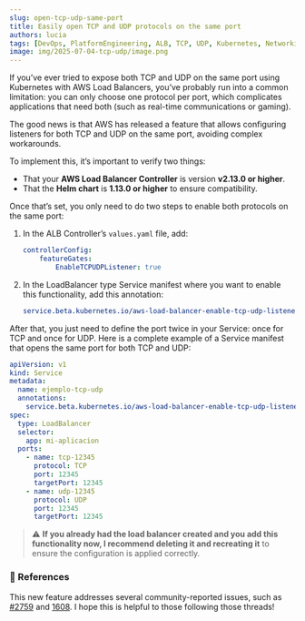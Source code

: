 ```yaml
---
slug: open-tcp-udp-same-port
title: Easily open TCP and UDP protocols on the same port
authors: lucia
tags: [DevOps, PlatformEngineering, ALB, TCP, UDP, Kubernetes, Networking, AWS]
image: img/2025-07-04-tcp-udp/image.png
---
```

If you’ve ever tried to expose both TCP and UDP on the same port using Kubernetes with AWS Load Balancers, you’ve probably run into a common limitation: you can only choose one protocol per port, which complicates applications that need both (such as real-time communications or gaming).

The good news is that AWS has released a feature that allows configuring listeners for both TCP and UDP on the same port, avoiding complex workarounds.

<!--truncate-->

To implement this, it’s important to verify two things:
- That your **AWS Load Balancer Controller** is version **v2.13.0 or higher**.
- That the **Helm chart** is **1.13.0 or higher** to ensure compatibility.

Once that’s set, you only need to do two steps to enable both protocols on the same port:
1. In the ALB Controller’s `values.yaml` file, add:
    ```yaml
    controllerConfig:
        featureGates:
            EnableTCPUDPListener: true
    ```
2. In the LoadBalancer type Service manifest where you want to enable this functionality, add this annotation:
    ```yaml
    service.beta.kubernetes.io/aws-load-balancer-enable-tcp-udp-listener: 'true'
    ```
After that, you just need to define the port twice in your Service: once for TCP and once for UDP. Here is a complete example of a Service manifest that opens the same port for both TCP and UDP:
```yaml
apiVersion: v1
kind: Service
metadata:
  name: ejemplo-tcp-udp
  annotations:
    service.beta.kubernetes.io/aws-load-balancer-enable-tcp-udp-listener: "true"
spec:
  type: LoadBalancer
  selector:
    app: mi-aplicacion
  ports:
    - name: tcp-12345
      protocol: TCP
      port: 12345
      targetPort: 12345
    - name: udp-12345
      protocol: UDP
      port: 12345
      targetPort: 12345
```

>⚠️ **If you already had the load balancer created and you add this functionality now, I recommend deleting it and recreating it** to ensure the configuration is applied correctly.


### 💬 References
This new feature addresses several community-reported issues, such as [#2759](https://github.com/kubernetes-sigs/aws-load-balancer-controller/issues/2759) and [1608](https://github.com/kubernetes-sigs/aws-load-balancer-controller/issues/1608). I hope this is helpful to those following those threads!